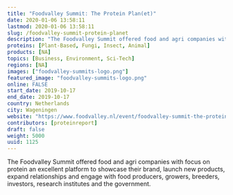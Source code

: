 ```yaml
---
title: "Foodvalley Summit: The Protein Plan(et)"
date: 2020-01-06 13:58:11
lastmod: 2020-01-06 13:58:11
slug: /foodvalley-summit-protein-planet
description: "The Foodvalley Summit offered food and agri companies with focus on protein an excellent platform to showcase their brand, launch new products, expand relationships and engage with food producers, growers, breeders, investors, research institutes and the government."
proteins: [Plant-Based, Fungi, Insect, Animal]
products: [NA]
topics: [Business, Environment, Sci-Tech]
regions: [NA]
images: ["foodvalley-summits-logo.png"]
featured_image: "foodvalley-summits-logo.png"
online: FALSE
start_date: 2019-10-17
end_date: 2019-10-17
country: Netherlands
city: Wageningen
website: "https://www.foodvalley.nl/event/foodvalley-summit-the-protein-planet/"
contributors: [proteinreport]
draft: false
weight: 5000
uuid: 1125
---
```

<p>The Foodvalley Summit offered food and agri companies with focus on protein an excellent platform to showcase their brand, launch new products, expand relationships and engage with food producers, growers, breeders, investors, research institutes and the government.</p>
